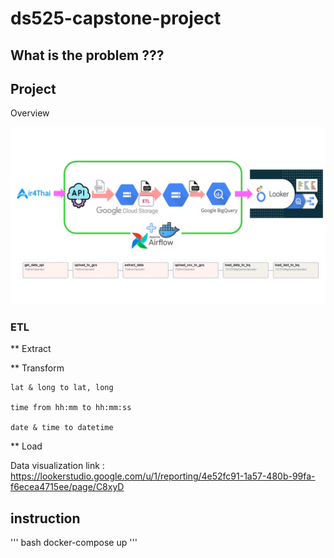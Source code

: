 # ds525-capstone-project

## What is the problem ???


## Project 

Overview

![alt text](ds525_capstone_project.jpg)

### ETL

** Extract
    

** Transform

    lat & long to lat, long

    time from hh:mm to hh:mm:ss

    date & time to datetime

** Load



Data visualization link : https://lookerstudio.google.com/u/1/reporting/4e52fc91-1a57-480b-99fa-f6ecea4715ee/page/C8xyD

## instruction

''' bash
    docker-compose up
'''